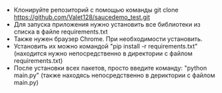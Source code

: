 - Клонируйте репозиторий с помощью команды git clone https://github.com/Valet128/saucedemo_test.git
- Для запуска приложения нужно установить все библиотеки из списка в файле requirements.txt
- Также нужен браузер Chrome. При необходимости установить.
- Установить их можно командой "pip install -r requirements.txt" (находится нужно непосредственно в директории с файлом requirements.txt)
- После установки всех пакетов, просто введите команду: "python main.py" (также находясь непосредственно в дериктории с файлом main.py)
